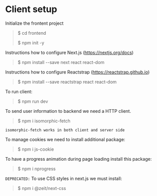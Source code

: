 # Client setup

Initialize the frontent project
> $ cd frontend
>
> $ npm init -y

Instructions how to configure Next.js (https://nextjs.org/docs)
> $ npm install --save next react react-dom

Instructions how to configure Reactstrap (https://reactstrap.github.io)
> $ npm install --save reactstrap react react-dom

To run client:
> $ npm run dev

To send user information to backend we need a HTTP client.
> $ npm i isomorphic-fetch

`isomorphic-fetch works in both client and server side`

To manage cookies we need to install additional package:
> $ npm i js-cookie

To have a progress animation during page loading install this package:
> $ npm i nprogress

`DEPRECATED:` To use CSS styles in next.js we must install:
> $ npm i @zeit/next-css
